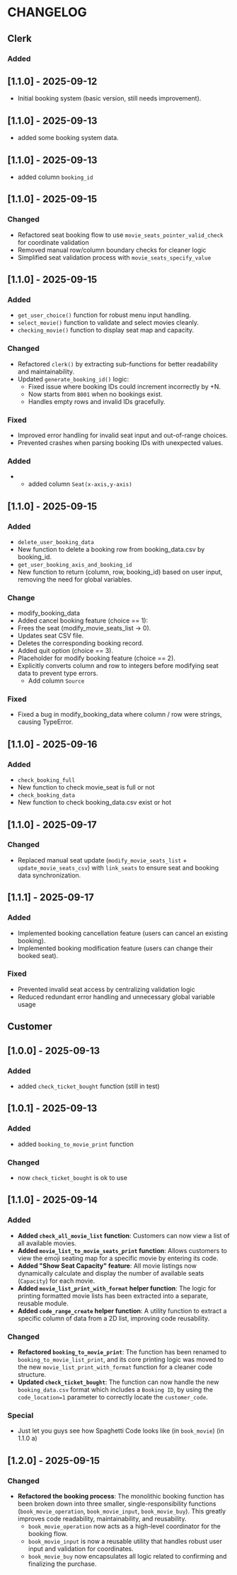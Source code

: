 # CHANGELOG

## Clerk
### Added
## [1.1.0] - 2025-09-12
- Initial booking system (basic version, still needs improvement).
## [1.1.0] - 2025-09-13
- added some booking system data.
## [1.1.0] - 2025-09-13
- added column `booking_id` 
## [1.1.0] - 2025-09-15
### Changed
- Refactored seat booking flow to use `movie_seats_pointer_valid_check` for coordinate validation
- Removed manual row/column boundary checks for cleaner logic
- Simplified seat validation process with `movie_seats_specify_value`
## [1.1.0] - 2025-09-15
### Added
- `get_user_choice()` function for robust menu input handling.
- `select_movie()` function to validate and select movies cleanly.
- `checking_movie()` function to display seat map and capacity.
### Changed
- Refactored `clerk()` by extracting sub-functions for better readability and maintainability.
- Updated `generate_booking_id()` logic:
  - Fixed issue where booking IDs could increment incorrectly by +N.
  - Now starts from `B001` when no bookings exist.
  - Handles empty rows and invalid IDs gracefully.
### Fixed
- Improved error handling for invalid seat input and out-of-range choices.
- Prevented crashes when parsing booking IDs with unexpected values.
### Added 
- - added column `Seat(x-axis,y-axis)` 
## [1.1.0] - 2025-09-15
### Added
- `delete_user_booking_data`
- New function to delete a booking row from booking_data.csv by booking_id.
- `get_user_booking_axis_and_booking_id`
- New function to return (column, row, booking_id) based on user input, removing the need for global variables.
### Change
- modify_booking_data
- Added cancel booking feature (choice == 1):
- Frees the seat (modify_movie_seats_list → 0).
- Updates seat CSV file.
- Deletes the corresponding booking record.
- Added quit option (choice == 3).
- Placeholder for modify booking feature (choice == 2).
- Explicitly converts column and row to integers before modifying seat data to prevent type errors. 
  - Add column `Source`
### Fixed
- Fixed a bug in modify_booking_data where column / row were strings, causing TypeError.
## [1.1.0] - 2025-09-16
### Added
- `check_booking_full`
- New function to check movie_seat is full or not
- `check_booking_data`
- New function to check booking_data.csv exist or hot
## [1.1.0] - 2025-09-17
### Changed
- Replaced manual seat update (`modify_movie_seats_list` + `update_movie_seats_csv`)
  with `link_seats` to ensure seat and booking data synchronization.
## [1.1.1] - 2025-09-17
### Added
- Implemented booking cancellation feature (users can cancel an existing booking).
- Implemented booking modification feature (users can change their booked seat).


### Fixed
- Prevented invalid seat access by centralizing validation logic
- Reduced redundant error handling and unnecessary global variable usage

## Customer
## [1.0.0] - 2025-09-13
### Added
- added `check_ticket_bought` function (still in test)
## [1.0.1] - 2025-09-13
### Added
- added `booking_to_movie_print` function
### Changed
- now `check_ticket_bought` is ok to use
## [1.1.0] - 2025-09-14
### Added
- **Added `check_all_movie_list` function**: Customers can now view a list of all available movies.
- **Added `movie_list_to_movie_seats_print` function**: Allows customers to view the emoji seating map for a specific movie by entering its code.
- **Added "Show Seat Capacity" feature**: All movie listings now dynamically calculate and display the number of available seats (`Capacity`) for each movie.
- **Added `movie_list_print_with_format` helper function**: The logic for printing formatted movie lists has been extracted into a separate, reusable module.
- **Added `code_range_create` helper function**: A utility function to extract a specific column of data from a 2D list, improving code reusability.

### Changed
- **Refactored `booking_to_movie_print`**: The function has been renamed to `booking_to_movie_list_print`, and its core printing logic was moved to the new `movie_list_print_with_format` function for a cleaner code structure.
- **Updated `check_ticket_bought`**: The function can now handle the new `booking_data.csv` format which includes a `Booking ID`, by using the `code_location=1` parameter to correctly locate the `customer_code`.

### Special
- Just let you guys see how Spaghetti Code looks like (in `book_movie`) (in 1.1.0 a)

## [1.2.0] - 2025-09-15
### Changed
- **Refactored the booking process**: The monolithic booking function has been broken down into three smaller, single-responsibility functions (`book_movie_operation`, `book_movie_input`, `book_movie_buy`). This greatly improves code readability, maintainability, and reusability.
  - `book_movie_operation` now acts as a high-level coordinator for the booking flow.
  - `book_movie_input` is now a reusable utility that handles robust user input and validation for coordinates.
  - `book_movie_buy` now encapsulates all logic related to confirming and finalizing the purchase.

